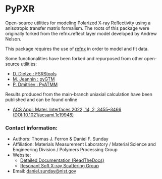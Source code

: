# PyPXR

Open-source utilities for modeling Polarized X-ray Reflectivity using a anisotropic transfer matrix formalism. The roots of this package were originally forked from the refnx.reflect layer model developed by Andrew Nelson.

This package requires the use of [refnx](https://refnx.readthedocs.io/en/latest/index.html) in order to model and fit data.

Some functionalities have been forked and repurposed from other open-source utilities:

  - [D. Dietze : FSRStools](https://github.com/ddietze/FSRStools)
  - [M. Jeannin : pyGTM](https://github.com/pyMatJ/pyGTM)
  - [P. Dmitriev : PyATMM](https://github.com/kitchenknif/PyATMM)


Results produced from the main-branch uniaxial calculation have been published and can be found online

  - [ACS Appl. Mater. Interfaces 2022, 14, 2, 3455–3466 (DOI:10.1021/acsami.1c19948)](https://pubs.acs.org/doi/abs/10.1021/acsami.1c19948)


### Contact information:
 - Authors: Thomas J. Ferron & Daniel F. Sunday
 - Affiliation: Materials Measurement Laboratory / Material Science and Engineering Division / Polymers Processing Group
 - Website: 
    - [Detailed Documentation (ReadTheDocs)](https://pypxr.readthedocs.io/en/latest/?)
    - [Resonant Soft X-ray Scattering Group](https://www.nist.gov/programs-projects/resonant-soft-x-ray-scattering-rsoxs)
 - Email: daniel.sunday@nist.gov
